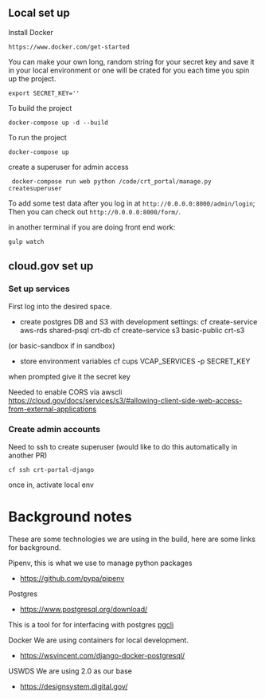 ## Local set up

Install Docker

    https://www.docker.com/get-started


You can make your own long, random string for your secret key and save it in your local environment or one will be crated for you each time you spin up the project.

    export SECRET_KEY=''

To build the project

    docker-compose up -d --build

To run the project

    docker-compose up


create a superuser for admin access

     docker-compose run web python /code/crt_portal/manage.py createsuperuser


To add some test data after you log in at `http://0.0.0.0:8000/admin/login`; Then you can check out `http://0.0.0.0:8000/form/`.


in another terminal if you are doing front end work:

    gulp watch



## cloud.gov set up

### Set up services
First log into the desired space.

- create postgres DB and S3 with development settings:
 cf create-service aws-rds shared-psql crt-db
 cf create-service s3 basic-public crt-s3

(or basic-sandbox if in sandbox)


- store environment variables
 cf cups VCAP_SERVICES -p SECRET_KEY

when prompted give it the secret key


Needed to enable CORS via awscli https://cloud.gov/docs/services/s3/#allowing-client-side-web-access-from-external-applications



### Create admin accounts

Need to ssh to create superuser (would like to do this automatically in another PR)

    cf ssh crt-portal-django

once in, activate local env



# Background notes

These are some technologies we are using in the build, here are some links for background.

Pipenv, this is what we use to manage python packages

- https://github.com/pypa/pipenv

Postgres

- https://www.postgresql.org/download/

This is a tool for for interfacing with postgres [pgcli](https://www.pgcli.com/)

Docker
We are using containers for local development.

- https://wsvincent.com/django-docker-postgresql/

USWDS
We are using 2.0 as our base
- https://designsystem.digital.gov/
